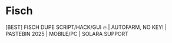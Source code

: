 # Fisch
[BEST] FISCH DUPE SCRIPT/HACK/GUI 🔥 | AUTOFARM, NO KEY! | PASTEBIN 2025 | MOBILE/PC | SOLARA SUPPORT
